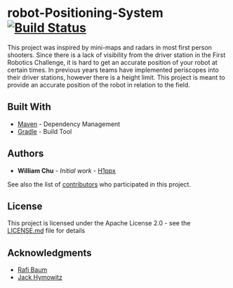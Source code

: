 # robot-Positioning-System [![Build Status](https://travis-ci.org/H1ppx/Robot-Positioning-System.svg?branch=master)](https://travis-ci.org/H1ppx/Robot-Positioning-System)


This project was inspired by mini-maps and radars in most first person shooters. Since there is a lack of visibility from the driver station in the First Robotics Challenge, it is hard to get an accurate position of your robot at certain times. In previous years teams have implemented periscopes into their driver stations, however there is a height limit. This project is meant to provide an accurate position of the robot in relation to the field.

## Built With
* [Maven](https://maven.apache.org/) - Dependency Management
* [Gradle](https://gradle.org/) - Build Tool

## Authors

* **William Chu** - *Initial work* - [H1ppx](https://github.com/H1ppx)

See also the list of [contributors](https://github.com/H1ppx/Robot-Positioning-System/blob/master/CONTRIBUTING.md) who participated in this project.

## License

This project is licensed under the Apache License 2.0 - see the [LICENSE.md](https://github.com/H1ppx/Robot-Positioning-System/blob/master/LICENSE) file for details

## Acknowledgments

* [Rafi Baum](https://github.com/rafibaum)
* [Jack Hymowitz](https://github.com/jackhymowitz) 
